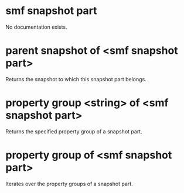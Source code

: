 # smf snapshot part

No documentation exists.

# parent snapshot of &lt;smf snapshot part&gt;

Returns the snapshot to which this snapshot part belongs.

# property group &lt;string&gt; of &lt;smf snapshot part&gt;

Returns the specified property group of a snapshot part.

# property group of &lt;smf snapshot part&gt;

Iterates over the property groups of a snapshot part.
